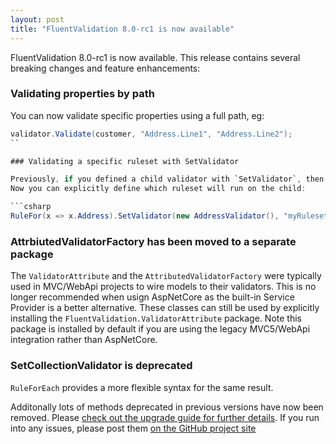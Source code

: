 ```yaml
---
layout: post
title: "FluentValidation 8.0-rc1 is now available"
---
```


FluentValidation 8.0-rc1 is now available. This release contains several breaking changes and feature enhancements:

### Validating properties by path

You can now validate specific properties using a full path, eg: 

```csharp
validator.Validate(customer, "Address.Line1", "Address.Line2");
``

### Validating a specific ruleset with SetValidator

Previously, if you defined a child validator with `SetValidator`, then whichever ruleset you invoked on the parent validator will cascade to the child validator.
Now you can explicitly define which ruleset will run on the child:

```csharp
RuleFor(x => x.Address).SetValidator(new AddressValidator(), "myRuleset");
```

### AttrbiutedValidatorFactory has been moved to a separate package

The `ValidatorAttribute` and the `AttributedValidatorFactory` were typically used in MVC/WebApi projects to wire models to their validators. This is no longer recommended when usign AspNetCore as the built-in Service Provider is a better alternative.
These classes can still be used by explicitly installing the `FluentValidation.ValidatorAttribute` package. Note this package is installed by default if you are using the legacy MVC5/WebApi integration rather than AspNetCore.

### SetCollectionValidator is deprecated

`RuleForEach` provides a more flexible syntax for the same result.


Additonally lots of methods deprecated in previous versions have now been removed. Please [check out the upgrade guide for further details](https://fluentvalidation.net/upgrading-to-8). If you run into any issues, please post them [on the GitHub project site](https://github.com/JeremySkinner/FluentValidation)
